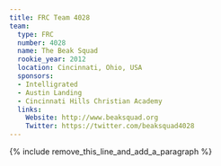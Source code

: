 ```yaml
---
title: FRC Team 4028
team:
  type: FRC
  number: 4028
  name: The Beak Squad
  rookie_year: 2012
  location: Cincinnati, Ohio, USA
  sponsors:
  - Intelligrated
  - Austin Landing
  - Cincinnati Hills Christian Academy
  links:
    Website: http://www.beaksquad.org
    Twitter: https://twitter.com/beaksquad4028
---
```


{% include remove_this_line_and_add_a_paragraph %}